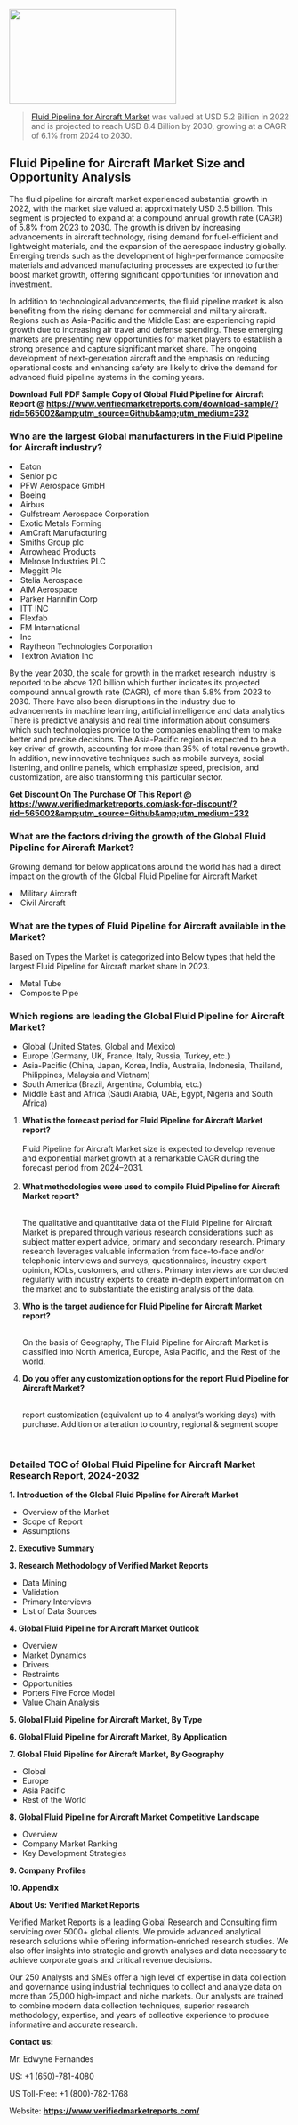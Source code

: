 
<img src="https://ffe5etoiles.com/wp-content/uploads/2024/12/MST1-300x171.png" alt="" width="300" height="171" class="alignnone size-medium wp-image-20088" /><blockquote><p><p><a href="https://www.verifiedmarketreports.com/download-sample/?rid=565002&utm_source=Github&utm_medium=232" target="_blank">Fluid Pipeline for Aircraft Market</a> was valued at USD 5.2 Billion in 2022 and is projected to reach USD 8.4 Billion by 2030, growing at a CAGR of 6.1% from 2024 to 2030.</p></blockquote><p><h2>Fluid Pipeline for Aircraft Market Size and Opportunity Analysis</h2><p>The fluid pipeline for aircraft market experienced substantial growth in 2022, with the market size valued at approximately USD 3.5 billion. This segment is projected to expand at a compound annual growth rate (CAGR) of 5.8% from 2023 to 2030. The growth is driven by increasing advancements in aircraft technology, rising demand for fuel-efficient and lightweight materials, and the expansion of the aerospace industry globally. Emerging trends such as the development of high-performance composite materials and advanced manufacturing processes are expected to further boost market growth, offering significant opportunities for innovation and investment.</p><p>In addition to technological advancements, the fluid pipeline market is also benefiting from the rising demand for commercial and military aircraft. Regions such as Asia-Pacific and the Middle East are experiencing rapid growth due to increasing air travel and defense spending. These emerging markets are presenting new opportunities for market players to establish a strong presence and capture significant market share. The ongoing development of next-generation aircraft and the emphasis on reducing operational costs and enhancing safety are likely to drive the demand for advanced fluid pipeline systems in the coming years.</p></p><p class=""><strong>Download Full PDF Sample Copy of Global Fluid Pipeline for Aircraft Report @ <a href="https://www.verifiedmarketreports.com/download-sample/?rid=565002&amp;utm_source=Github&amp;utm_medium=232" target="_blank">https://www.verifiedmarketreports.com/download-sample/?rid=565002&amp;utm_source=Github&amp;utm_medium=232</a></strong></p><h3 id="" class="">Who are the largest Global manufacturers in the Fluid Pipeline for Aircraft industry?</h3><p><li>Eaton</li><li> Senior plc</li><li> PFW Aerospace GmbH</li><li> Boeing</li><li> Airbus</li><li> Gulfstream Aerospace Corporation</li><li> Exotic Metals Forming</li><li> AmCraft Manufacturing</li><li> Smiths Group plc</li><li> Arrowhead Products</li><li> Melrose Industries PLC</li><li> Meggitt Plc</li><li> Stelia Aerospace</li><li> AIM Aerospace</li><li> Parker Hannifin Corp</li><li> ITT INC</li><li> Flexfab</li><li> FM International</li><li> Inc</li><li> Raytheon Technologies Corporation</li><li> Textron Aviation Inc</li></p><div class=""><div class="" dir="" data-message-author-role="" data-message-id="" data-message-model-slug=""><div class=""><div class=""><div class=""><div class="" dir="" data-message-author-role="" data-message-id="" data-message-model-slug=""><div class=""><div class=""><p>By the year 2030, the scale for growth in the market research industry is reported to be above 120 billion which further indicates its projected compound annual growth rate (CAGR), of more than 5.8% from 2023 to 2030. There have also been disruptions in the industry due to advancements in machine learning, artificial intelligence and data analytics There is predictive analysis and real time information about consumers which such technologies provide to the companies enabling them to make better and precise decisions. The Asia-Pacific region is expected to be a key driver of growth, accounting for more than 35% of total revenue growth. In addition, new innovative techniques such as mobile surveys, social listening, and online panels, which emphasize speed, precision, and customization, are also transforming this particular sector.</p><p><strong>Get Discount On The Purchase Of This Report @&nbsp; <a href="https://www.verifiedmarketreports.com/ask-for-discount/?rid=565002&amp;utm_source=Github&amp;utm_medium=232" target="_blank">https://www.verifiedmarketreports.com/ask-for-discount/?rid=565002&amp;utm_source=Github&amp;utm_medium=232</a></strong></p></div></div></div></div></div></div></div></div><h3 id="" class="">What are the factors driving the growth of the Global Fluid Pipeline for Aircraft Market?</h3><p id="" class="">Growing demand for below applications around the world has had a direct impact on the growth of the Global Fluid Pipeline for Aircraft Market</p><p id="" class=""><li>Military Aircraft</li><li> Civil Aircraft</li></p><h3 id="" class="">What are the types of Fluid Pipeline for Aircraft available in the Market?</h3><p id="" class="">Based on Types the Market is categorized into Below types that held the largest Fluid Pipeline for Aircraft market share In 2023.</p><p id="" class=""><li>Metal Tube</li><li> Composite Pipe</li></p><h3 id="" class="">Which regions are leading the Global Fluid Pipeline for Aircraft Market?</h3><ul><li>Global (United States, Global and Mexico)</li><li>Europe (Germany, UK, France, Italy, Russia, Turkey, etc.)</li><li>Asia-Pacific (China, Japan, Korea, India, Australia, Indonesia, Thailand, Philippines, Malaysia and Vietnam)</li><li>South America (Brazil, Argentina, Columbia, etc.)</li><li>Middle East and Africa (Saudi Arabia, UAE, Egypt, Nigeria and South Africa)</li></ul><p><ol><li><strong>What is the forecast period for Fluid Pipeline for Aircraft Market report?<br /></strong><br /><span data-sheets-root="1" data-sheets-value="{&quot;1&quot;:2,&quot;2&quot;:&quot;XXXX size is expected to develop revenue and exponential market growth at a remarkable CAGR during the forecast period from 2024&ndash;2030.&quot;}" data-sheets-userformat="{&quot;2&quot;:12674,&quot;4&quot;:{&quot;1&quot;:2,&quot;2&quot;:16776960},&quot;10&quot;:2,&quot;11&quot;:0,&quot;15&quot;:&quot;Arial&quot;,&quot;16&quot;:12}">Fluid Pipeline for Aircraft Market size is expected to develop revenue and exponential market growth at a remarkable CAGR during the forecast period from 2024&ndash;2031.</span><br /><br /></li><li><strong>What methodologies were used to compile Fluid Pipeline for Aircraft Market report?<br /><br /></strong><p>The qualitative and quantitative data of the&nbsp;Fluid Pipeline for Aircraft Market is prepared through various research considerations such as subject matter expert advice, primary and secondary research. Primary research leverages valuable information from face-to-face and/or telephonic interviews and surveys, questionnaires, industry expert opinion, KOLs, customers, and others. Primary interviews are conducted regularly with industry experts to create in-depth expert information on the market and to substantiate the existing analysis of the data.&nbsp;</p></li><li><strong>Who is the target audience for Fluid Pipeline for Aircraft Market report?<br /><br /></strong><p>On the basis of Geography, The&nbsp;Fluid Pipeline for Aircraft Market is classified into North America, Europe, Asia Pacific, and the Rest of the world.</p></li><li><strong>Do you offer any customization options for the report Fluid Pipeline for Aircraft Market?<br /><br /></strong><p>report customization (equivalent up to 4 analyst&rsquo;s working days) with purchase. Addition or alteration to country, regional &amp; segment scope</p><p>&nbsp;</p></li></ol></p><h3 id="" class="">Detailed TOC of Global Fluid Pipeline for Aircraft Market Research Report, 2024-2032</h3><p id="" class=""><strong>1. Introduction of the Global Fluid Pipeline for Aircraft Market</strong></p><ul><li>Overview of the Market</li><li>Scope of Report</li><li>Assumptions</li></ul><p id="" class=""><strong>2. Executive Summary</strong></p><p id="" class=""><strong>3. Research Methodology of&nbsp;Verified Market Reports</strong></p><ul><li>Data Mining</li><li>Validation</li><li>Primary Interviews</li><li>List of Data Sources</li></ul><p id="" class=""><strong>4. Global Fluid Pipeline for Aircraft Market Outlook</strong></p><ul><li>Overview</li><li>Market Dynamics</li><li>Drivers</li><li>Restraints</li><li>Opportunities</li><li>Porters Five Force Model</li><li>Value Chain Analysis</li></ul><p id="" class=""><strong>5. Global Fluid Pipeline for Aircraft Market, By&nbsp;Type</strong></p><p id="" class=""><strong>6. Global Fluid Pipeline for Aircraft Market, By Application</strong></p><p id="" class=""><strong>7. Global Fluid Pipeline for Aircraft Market, By Geography</strong></p><ul><li>Global</li><li>Europe</li><li>Asia Pacific</li><li>Rest of the World</li></ul><p id="" class=""><strong>8. Global Fluid Pipeline for Aircraft Market Competitive Landscape</strong></p><ul><li>Overview</li><li>Company Market Ranking</li><li>Key Development Strategies</li></ul><p id="" class=""><strong>9. Company Profiles</strong></p><p id="" class=""><strong>10. Appendix</strong></p><p id="" class=""><strong>About Us: Verified Market Reports</strong></p><p id="" class="">Verified Market Reports is a leading Global Research and Consulting firm servicing over 5000+ global clients. We provide advanced analytical research solutions while offering information-enriched research studies. We also offer insights into strategic and growth analyses and data necessary to achieve corporate goals and critical revenue decisions.</p><p id="" class="">Our 250 Analysts and SMEs offer a high level of expertise in data collection and governance using industrial techniques to collect and analyze data on more than 25,000 high-impact and niche markets. Our analysts are trained to combine modern data collection techniques, superior research methodology, expertise, and years of collective experience to produce informative and accurate research.</p><p id="" class=""><strong>Contact us:</strong></p><p id="" class="">Mr. Edwyne Fernandes</p><p id="" class="">US: +1 (650)-781-4080</p><p id="" class="">US Toll-Free: +1 (800)-782-1768</p><p id="" class="">Website: <a target="" data-test-app-aware-link=""><strong>https://www.verifiedmarketreports.com/</strong></a></p>
